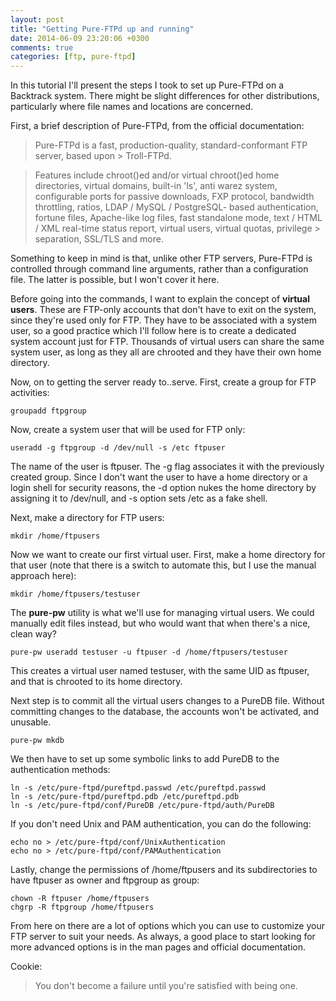 ```yaml
---
layout: post
title: "Getting Pure-FTPd up and running"
date: 2014-06-09 23:20:06 +0300
comments: true
categories: [ftp, pure-ftpd]
---
```



In this tutorial I'll present the steps I took to set up Pure-FTPd on a Backtrack system. There might be slight differences for other distributions, particularly where file names and locations are concerned.
<!-- more -->
First, a brief description of Pure-FTPd, from the official documentation:

> Pure-FTPd is a fast, production-quality, standard-conformant FTP server, based upon > Troll-FTPd.

> Features include chroot()ed and/or virtual chroot()ed home directories, virtual 
> domains, built-in 'ls', anti warez system, configurable ports for passive 
> downloads, FXP protocol, bandwidth throttling, ratios, LDAP / MySQL / PostgreSQL-
> based authentication, fortune files, Apache-like log files, fast standalone mode, 
> text / HTML / XML real-time status report, virtual users, virtual quotas, privilege > separation, SSL/TLS and more.

Something to keep in mind is that, unlike other FTP servers, Pure-FTPd is controlled through command line arguments, rather than a configuration file. The latter is possible, but I won't cover it here.

Before going into the commands, I want to explain the concept of **virtual users**. These are FTP-only accounts that don't have to exit on the system, since they're used only for FTP. They have to be associated with a system user, so a good practice which I'll follow here is to create a dedicated system account just for FTP. Thousands of virtual users can share the same system user, as long as they all are chrooted and they have their own home directory.

Now, on to getting the server ready to..serve. First, create a group for FTP activities:

``` plain
groupadd ftpgroup
```

Now, create a system user that will be used for FTP only:

``` plain
useradd -g ftpgroup -d /dev/null -s /etc ftpuser
```

The name of the user is ftpuser. The -g flag associates it with the previously created group. Since I don't want the user to have a home directory or a login shell for security reasons, the -d option nukes the home directory by assigning it to /dev/null, and -s option sets /etc as a  fake shell.

Next, make a directory for FTP users:

``` plain
mkdir /home/ftpusers
```

Now we want to create our first virtual user. First, make a home directory for that user (note that there is a switch to automate this, but I use the manual approach here):

``` plain
mkdir /home/ftpusers/testuser
```

The **pure-pw** utility is what we'll use for managing virtual users. We could manually edit files instead, but who would want that when there's a nice, clean way?

``` plain
pure-pw useradd testuser -u ftpuser -d /home/ftpusers/testuser
```

This creates a virtual user named testuser, with the same UID as ftpuser, and that is chrooted to its home directory.

Next step is to commit all the virtual users changes to a PureDB file. Without committing changes to the database, the accounts won't be activated, and unusable.

``` plain
pure-pw mkdb
```

We then have to set up some symbolic links to add PureDB to the authentication methods:

``` plain
ln -s /etc/pure-ftpd/pureftpd.passwd /etc/pureftpd.passwd
ln -s /etc/pure-ftpd/pureftpd.pdb /etc/pureftpd.pdb
ln -s /etc/pure-ftpd/conf/PureDB /etc/pure-ftpd/auth/PureDB
```

If you don't need Unix and PAM authentication, you can do the following:

``` plain
echo no > /etc/pure-ftpd/conf/UnixAuthentication
echo no > /etc/pure-ftpd/conf/PAMAuthentication
```

Lastly, change the permissions of /home/ftpusers and its subdirectories to have ftpuser as owner and ftpgroup as group:

``` plain
chown -R ftpuser /home/ftpusers
chgrp -R ftpgroup /home/ftpusers
```

From here on there are a lot of options which you can use to customize your FTP server to suit your needs. As always, a good place to start looking for more advanced options is in the man pages and official documentation.

Cookie:

> You don't become a failure until you're satisfied with being one.

